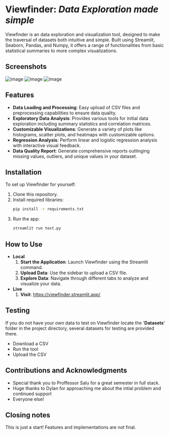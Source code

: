 # **Viewfinder**: *Data Exploration made simple*
Viewfinder is an data exploration and visualization tool, designed to make the traversal of datasets both intuitive and simple. Built using Streamlit, Seaborn, Pandas, and Numpy, it offers a range of functionalities from basic statistical summaries to more complex visualizations.

## Screenshots
![image](https://github.com/Schweem/Viewfinder/assets/63567335/1343f89f-2391-496c-a7e4-e914d0ce265c)
![image](https://github.com/Schweem/Viewfinder/assets/63567335/f70d43d6-fa7a-460c-8b78-00023f0a829a)
![image](https://github.com/Schweem/Viewfinder/assets/63567335/a14ac534-b719-4a10-a604-354a7e920559)


## Features
- **Data Loading and Processing**: Easy upload of CSV files and preprocessing capabilities to ensure data quality.
- **Exploratory Data Analysis**: Provides various tools for initial data exploration including summary statistics and correlation matrices.
- **Customizable Visualizations**: Generate a variety of plots like histograms, scatter plots, and heatmaps with customizable options.
- **Regression Analysis**: Perform linear and logistic regression analysis with interactive visual feedback.
- **Data Quality Report**: Generate comprehensive reports outlinging missing values, outliers, and unique values in your dataset.

## Installation
To set up Viewfinder for yourself:
1. Clone this repository.
2. Install required libraries:
   ```bash
   pip install -r requirements.txt
3. Run the app:
   ```bash
   streamlit run test.py

## How to Use
- **Local**
  1. **Start the Application**: Launch Viewfinder using the Streamlit command.
  2. **Upload Data**: Use the sidebar to upload a CSV file.
  3. **Explore Data**: Navigate through different tabs to analyze and visualize your data.
- **Live**
  1. **Visit**: https://viewfinder.streamlit.app/
 
## Testing 
If you do not have your own data to test on Viewfinder locate the '**Datasets**' folder in the project directory, several datasets for testing are provided there. 
- Download a CSV
- Run the tool
- Upload the CSV

## Contributions and Acknowledgments
- Special thank you to Proffessor Salu for a great semester in full stack. 
- Huge thanks to Dylan for approaching me about the intial problem and continued support 
- Everyone else!

## Closing notes 
This is just a start! Features and implementations are not final.
